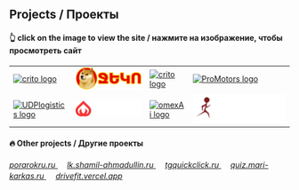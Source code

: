 ## Projects / Проекты

#### 👆 click on the image to view the site / нажмите на изображение, чтобы просмотреть сайт
<table>
  <tr>
    <td>
      <a href="https://ota-ku.ru">
        <img src="https://raw.githubusercontent.com/KU-OTA-KU/Ota-ku-frontend/28fdb94c6caef99263e5b4071d8e6e8ded27b904/public/img/logo-red-white.svg" alt="crito logo" style="width: 400px;">
      </a>
    </td>
        <td>
      <a href="https://jacko-food.github.io/jacko/">
        <img src="https://github.com/jacko-food/jacko/blob/main/assets/img/jacko/jacko-logo-template-3.png" alt="Jacko logo" style="width: 400px;">
      </a>
    </td>
    <td>
      <a href="https://w33bvgl.github.io/Crito/">
        <img src="https://w33bvgl.github.io/Crito/img/Logo.png" alt="crito logo" style="width: 400px;">
      </a>
    </td>
    <td>
      <a href="https://w33bvgl.github.io/ProMotors/">
        <img src="https://w33bvgl.github.io/ProMotors/img/logo.png" alt="ProMotors logo" style="width: 400px;">
      </a>
    </td>

  </tr>
  <tr>
        <td>
      <a href="https://w33bvgl.github.io/UDPLogistics/">
        <img src="https://w33bvgl.github.io/UDPLogistics/resources/img/logo-black.png" alt="UDPlogistics logo" style="width: 400px;">
      </a>
    </td>
    <td>
      <a href="https://w33bvgl.github.io/LasesVPN/">
        <img src="https://github.com/w33bvGL/LasesVPN/blob/main/img/Logo-white.png" alt="LasesVPN logo" style="width: 400px;">
      </a>
    <td>
      <a href="https://www.omexai.com/">
        <img src="https://dev.omexai.com/images/logo.svg" alt="omexAi logo" style="width: 400px;">
      </a>
    </td>
    <td>
      <a href="https://drive-fit.vercel.app/">
        <img src="https://github.com/w33bvGL/driveFit/blob/main/public/img/logo.png" alt="driveFit logo" style="width: 400px;">
      </a>
    </td>
  </tr>
</table>

#### 🔥 Other projects / Другие проекты
<div>
  <a href="https://podarokru.ru/">
    <i>porarokru.ru</i>
  </a>
  ㅤ
  <a href="https://lk.shamil-ahmadullin.ru/">
    <i>lk.shamil-ahmadullin.ru</i>
  </a>
  ㅤ
   <a href="https://tgquickclick.netlify.app/">
    <i>tgquickclick.ru</i>
  </a>
    ㅤ
   <a href="https://quiz.mari-karkas.ru/">
    <i>quiz.mari-karkas.ru</i>
  </a>
    ㅤ
  <a href="https://drive-fit.vercel.app/">
    <i>drivefit.vercel.app</i>
  </a>
</div>
